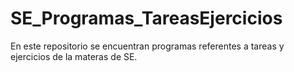 # SE_Programas_TareasEjercicios
 En este repositorio se encuentran programas referentes a tareas y ejercicios de la materas de SE.
